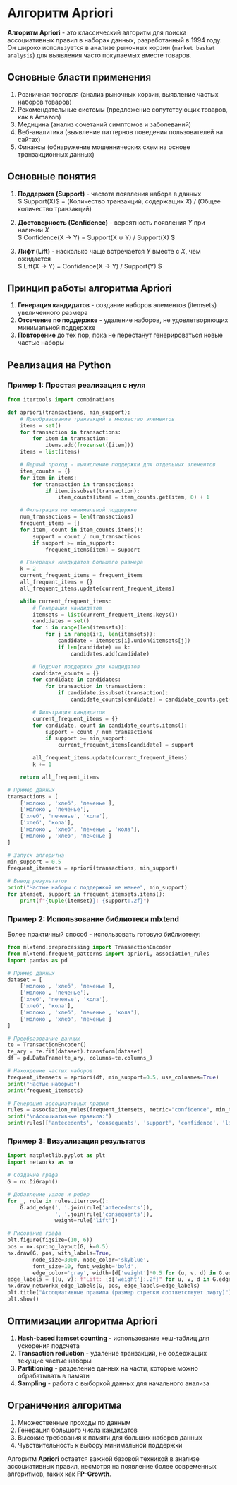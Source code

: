 # Алгоритм Apriori

**Алгоритм Apriori** - это классический алгоритм для поиска ассоциативных правил в наборах данных, разработанный в 1994 году. Он широко используется в анализе рыночных корзин (`market basket analysis`) для выявления часто покупаемых вместе товаров.

## Основные бласти применения

1. Розничная торговля (анализ рыночных корзин, выявление частых наборов товаров)
2. Рекомендательные системы (предложение сопутствующих товаров, как в Amazon)
3. Медицина (анализ сочетаний симптомов и заболеваний)
4. Веб-аналитика (выявление паттернов поведения пользователей на сайтах)
5. Финансы (обнаружение мошеннических схем на основе транзакционных данных)

## Основные понятия

1. **Поддержка (Support)** - частота появления набора в данных  
   $ Support(X)$ = (Количество транзакций, содержащих $X$) / (Общее количество транзакций)

2. **Достоверность (Confidence)** - вероятность появления $Y$ при наличии $X$  
   $ Confidence(X → Y) = Support(X ∪ Y) / Support(X) $

3. **Лифт (Lift)** - насколько чаще встречается $Y$ вместе с $X$, чем ожидается  
   $ Lift(X → Y) = Confidence(X → Y) / Support(Y) $

## Принцип работы алгоритма Apriori

1. **Генерация кандидатов** - создание наборов элементов (itemsets) увеличенного размера
2. **Отсечение по поддержке** - удаление наборов, не удовлетворяющих минимальной поддержке
3. **Повторение** до тех пор, пока не перестанут генерироваться новые частые наборы

## Реализация на Python

### Пример 1: Простая реализация с нуля

```python
from itertools import combinations

def apriori(transactions, min_support):
    # Преобразование транзакций в множество элементов
    items = set()
    for transaction in transactions:
        for item in transaction:
            items.add(frozenset([item]))
    items = list(items)

    # Первый проход - вычисление поддержки для отдельных элементов
    item_counts = {}
    for item in items:
        for transaction in transactions:
            if item.issubset(transaction):
                item_counts[item] = item_counts.get(item, 0) + 1

    # Фильтрация по минимальной поддержке
    num_transactions = len(transactions)
    frequent_items = {}
    for item, count in item_counts.items():
        support = count / num_transactions
        if support >= min_support:
            frequent_items[item] = support

    # Генерация кандидатов большего размера
    k = 2
    current_frequent_items = frequent_items
    all_frequent_items = {}
    all_frequent_items.update(current_frequent_items)

    while current_frequent_items:
        # Генерация кандидатов
        itemsets = list(current_frequent_items.keys())
        candidates = set()
        for i in range(len(itemsets)):
            for j in range(i+1, len(itemsets)):
                candidate = itemsets[i].union(itemsets[j])
                if len(candidate) == k:
                    candidates.add(candidate)

        # Подсчет поддержки для кандидатов
        candidate_counts = {}
        for candidate in candidates:
            for transaction in transactions:
                if candidate.issubset(transaction):
                    candidate_counts[candidate] = candidate_counts.get(candidate, 0) + 1

        # Фильтрация кандидатов
        current_frequent_items = {}
        for candidate, count in candidate_counts.items():
            support = count / num_transactions
            if support >= min_support:
                current_frequent_items[candidate] = support

        all_frequent_items.update(current_frequent_items)
        k += 1

    return all_frequent_items

# Пример данных
transactions = [
    ['молоко', 'хлеб', 'печенье'],
    ['молоко', 'печенье'],
    ['хлеб', 'печенье', 'кола'],
    ['хлеб', 'кола'],
    ['молоко', 'хлеб', 'печенье', 'кола'],
    ['молоко', 'хлеб', 'печенье']
]

# Запуск алгоритма
min_support = 0.5
frequent_itemsets = apriori(transactions, min_support)

# Вывод результатов
print("Частые наборы с поддержкой не менее", min_support)
for itemset, support in frequent_itemsets.items():
    print(f"{tuple(itemset)}: {support:.2f}")
```

### Пример 2: Использование библиотеки mlxtend

Более практичный способ - использовать готовую библиотеку:

```python
from mlxtend.preprocessing import TransactionEncoder
from mlxtend.frequent_patterns import apriori, association_rules
import pandas as pd

# Пример данных
dataset = [
    ['молоко', 'хлеб', 'печенье'],
    ['молоко', 'печенье'],
    ['хлеб', 'печенье', 'кола'],
    ['хлеб', 'кола'],
    ['молоко', 'хлеб', 'печенье', 'кола'],
    ['молоко', 'хлеб', 'печенье']
]

# Преобразование данных
te = TransactionEncoder()
te_ary = te.fit(dataset).transform(dataset)
df = pd.DataFrame(te_ary, columns=te.columns_)

# Нахождение частых наборов
frequent_itemsets = apriori(df, min_support=0.5, use_colnames=True)
print("Частые наборы:")
print(frequent_itemsets)

# Генерация ассоциативных правил
rules = association_rules(frequent_itemsets, metric="confidence", min_threshold=0.7)
print("\nАссоциативные правила:")
print(rules[['antecedents', 'consequents', 'support', 'confidence', 'lift']])
```

### Пример 3: Визуализация результатов

```python
import matplotlib.pyplot as plt
import networkx as nx

# Создание графа
G = nx.DiGraph()

# Добавление узлов и ребер
for _, rule in rules.iterrows():
    G.add_edge(', '.join(rule['antecedents']),
               ', '.join(rule['consequents']),
               weight=rule['lift'])

# Рисование графа
plt.figure(figsize=(10, 6))
pos = nx.spring_layout(G, k=0.5)
nx.draw(G, pos, with_labels=True,
        node_size=3000, node_color='skyblue',
        font_size=10, font_weight='bold',
        edge_color='gray', width=[d['weight']*0.5 for (u, v, d) in G.edges(data=True)])
edge_labels = {(u, v): f"Lift: {d['weight']:.2f}" for u, v, d in G.edges(data=True)}
nx.draw_networkx_edge_labels(G, pos, edge_labels=edge_labels)
plt.title("Ассоциативные правила (размер стрелки соответствует лифту)")
plt.show()
```

## Оптимизации алгоритма Apriori

1. **Hash-based itemset counting** - использование хеш-таблиц для ускорения подсчета
2. **Transaction reduction** - удаление транзакций, не содержащих текущие частые наборы
3. **Partitioning** - разделение данных на части, которые можно обрабатывать в памяти
4. **Sampling** - работа с выборкой данных для начального анализа

## Ограничения алгоритма

1. Множественные проходы по данным
2. Генерация большого числа кандидатов
3. Высокие требования к памяти для больших наборов данных
4. Чувствительность к выбору минимальной поддержки

Алгоритм **Apriori** остается важной базовой техникой в анализе ассоциативных правил, несмотря на появление более современных алгоритмов, таких как **FP-Growth**.

